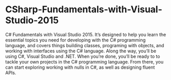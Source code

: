 # CSharp-Fundamentals-with-Visual-Studio-2015
C# Fundamentals with Visual Studio 2015. It’s designed to help you learn the essential topics you need for developing with the C# programming language, and covers things building classes, programing with objects, and working with interfaces using the C# language. Along the way, you’ll be using C#, Visual Studio and .NET. When you’re done, you’ll be ready to to tackle your own projects in the C# programming language. From there, you can start exploring working with nulls in C#, as well as designing fluent APIs.
